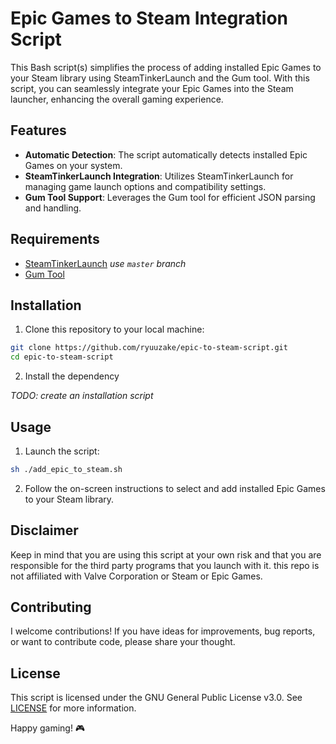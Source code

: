 # Epic Games to Steam Integration Script

This Bash script(s) simplifies the process of adding installed Epic Games to your Steam library using SteamTinkerLaunch and the Gum tool. With this script, you can seamlessly integrate your Epic Games into the Steam launcher, enhancing the overall gaming experience.

## Features

- **Automatic Detection**: The script automatically detects installed Epic Games on your system.
- **SteamTinkerLaunch Integration**: Utilizes SteamTinkerLaunch for managing game launch options and compatibility settings.
- **Gum Tool Support**: Leverages the Gum tool for efficient JSON parsing and handling.

## Requirements

- [SteamTinkerLaunch](https://github.com/sonic2kk/steamtinkerlaunch) _use `master` branch_
- [Gum Tool](https://github.com/charmbracelet/gum)

## Installation

1. Clone this repository to your local machine:

```bash
git clone https://github.com/ryuuzake/epic-to-steam-script.git
cd epic-to-steam-script
```

2. Install the dependency

_TODO: create an installation script_

## Usage

1. Launch the script:

```bash
sh ./add_epic_to_steam.sh
```

2. Follow the on-screen instructions to select and add installed Epic Games to your Steam library.

## Disclaimer

Keep in mind that you are using this script at your own risk and that you are responsible for the third party programs that you launch with it. this repo is not affiliated with Valve Corporation or Steam or Epic Games.

## Contributing

I welcome contributions! If you have ideas for improvements, bug reports, or want to contribute code, please share your thought.

## License

This script is licensed under the GNU General Public License v3.0. See [LICENSE](./LICENSE) for more information.

Happy gaming! 🎮
